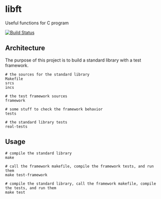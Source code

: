 # libft
Useful functions for C program

[![Build Status](https://travis-ci.org/anouvel/libunit.svg?branch=master)](https://travis-ci.org/anouvel/libunit)

## Architecture

The purpose of this project is to build a standard library with a test framework.

```shell
# the sources for the standard library
Makefile
srcs
incs

# the test framework sources
framework

# some stuff to check the framework behavior
tests

# the standard library tests
real-tests
```

## Usage

```shell
# compile the standard library
make

# call the framework makefile, compile the framework tests, and run them
make test-framework

# compile the standard library, call the framework makefile, compile the tests, and run them
make test
```
